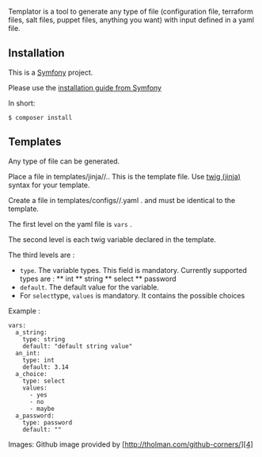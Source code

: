 Templator is a tool to generate any type of file (configuration file, terraform
files, salt files, puppet files, anything you want) with input defined in a yaml
file.

Installation
------------

This is a [Symfony][1] project.

Please use the [installation guide from Symfony][2]

In short:
```
$ composer install
```

Templates
---------

Any type of file can be generated.

Place a file in templates/jinja/<directory>/<filename>.<extension>.
This is the template file. Use [twig (jinja)][3] syntax for your template.

Create a file in templates/configs/<directory>/<filename>.yaml .
<directory> and <filename> must be identical to the template.

The first level on the yaml file is `vars` . 

The second level is each twig variable declared in the template.

The third levels are :
* `type`. The variable types. This field is mandatory. Currently supported 
types are :
** int
** string
** select
** password
* `default`. The default value for the variable.
* For `select`type, `values` is mandatory. It contains the possible choices


Example :
```
vars:
  a_string:
    type: string
    default: "default string value"
  an_int:
    type: int
    default: 3.14
  a_choice:
    type: select
    values:
      - yes
      - no
      - maybe
  a_password:
    type: password
    default: ""
```

Images:
Github image provided by [http://tholman.com/github-corners/][4]

[1]: https://symfony.com
[2]: https://symfony.com/doc/current/setup.html#running-symfony-applications
[3]: https://twig.symfony.com/doc/2.x/
[4]: http://tholman.com/github-corners/
